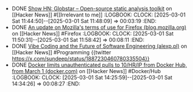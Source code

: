 - DONE [Show HN: Globstar – Open-source static analysis toolkit](https://news.ycombinator.com/item?id=43207942) on [[Hacker News]] #[[Irrelevant to me]]
  :LOGBOOK:
  CLOCK: [2025-03-01 Sat 11:44:50]--[2025-03-01 Sat 11:48:09] =>  00:03:19
  :END:
- DONE [An update on Mozilla's terms of use for Firefox (blog.mozilla.org)](https://news.ycombinator.com/item?id=43213612) on [[Hacker News]] #Firefox
  :LOGBOOK:
  CLOCK: [2025-03-01 Sat 11:50:31]--[2025-03-01 Sat 11:58:42] =>  00:08:11
  :END:
- DONE [Vibe Coding and the Future of Software Engineering (alexp.pl)](https://news.ycombinator.com/item?id=43169706) on [[Hacker News]] #Programming
  {{twitter https://x.com/sundeep/status/1887230460780335504}}
- DONE [Docker limits unauthenticated pulls to 10/HR/IP from Docker Hub, from March 1 (docker.com)](https://news.ycombinator.com/item?id=43125089) on [[Hacker News]] #Docker/Hub
  :LOGBOOK:
  CLOCK: [2025-03-01 Sat 14:25:59]--[2025-03-01 Sat 14:34:26] =>  00:08:27
  :END: